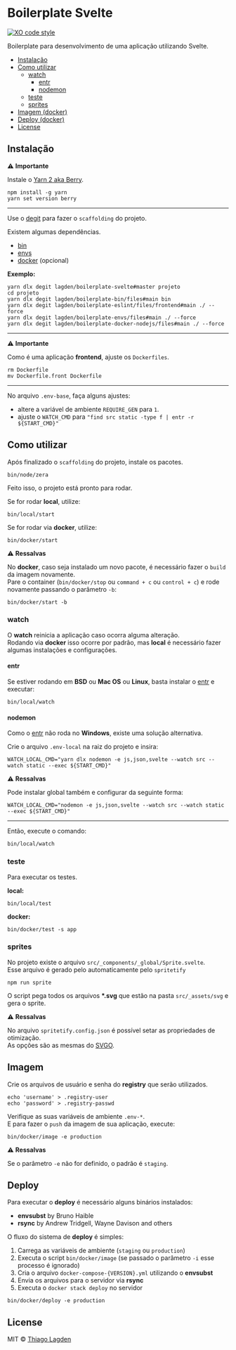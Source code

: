# Boilerplate Svelte

[![XO code style][xo-img]][xo]

[xo-img]:        https://img.shields.io/badge/code_style-XO-5ed9c7.svg
[xo]:            https://github.com/sindresorhus/xo


Boilerplate para desenvolvimento de uma aplicação utilizando Svelte.

- [Instalação](#instalação)
- [Como utilizar](#como-utilizar)
    - [watch](#watch)
        - [entr](#entr)
        - [nodemon](#nodemon)
    - [teste](#teste)
    - [sprites](#sprites)
- [Imagem (docker)](#imagem-docker)
- [Deploy (docker)](#deploy-docker)
- [License](#license)


## Instalação

⚠️ **Importante**

Instale o [Yarn 2 aka Berry](https://yarnpkg.com/getting-started/install).

```
npm install -g yarn
yarn set version berry
```

---

Use o [degit](https://github.com/Rich-Harris/degit) para fazer o `scaffolding` do projeto.

Existem algumas dependências.

- [bin](https://github.com/lagden/boilerplate-bin)
- [envs](https://github.com/lagden/boilerplate-envs)
- [docker](https://github.com/lagden/boilerplate-docker-nodejs) (opcional)


**Exemplo:**

```shell
yarn dlx degit lagden/boilerplate-svelte#master projeto
cd projeto
yarn dlx degit lagden/boilerplate-bin/files#main bin
yarn dlx degit lagden/boilerplate-eslint/files/frontend#main ./ --force
yarn dlx degit lagden/boilerplate-envs/files#main ./ --force
yarn dlx degit lagden/boilerplate-docker-nodejs/files#main ./ --force
```

---

⚠️ **Importante**

Como é uma aplicação **frontend**, ajuste os `Dockerfiles`.

```
rm Dockerfile
mv Dockerfile.front Dockerfile
```

---

No arquivo `.env-base`, faça alguns ajustes:

- altere a variável de ambiente `REQUIRE_GEN` para `1`.
- ajuste o `WATCH_CMD` para `"find src static -type f | entr -r ${START_CMD}"`


## Como utilizar

Após finalizado o `scaffolding` do projeto, instale os pacotes.

```shell
bin/node/zera
```

Feito isso, o projeto está pronto para rodar.

Se for rodar **local**, utilize:

```shell
bin/local/start
```

Se for rodar via **docker**, utilize:

```shell
bin/docker/start
```

⚠️ **Ressalvas**

No **docker**, caso seja instalado um novo pacote, é necessário fazer o `build` da imagem novamente.  
Pare o container (`bin/docker/stop` ou `command + c` ou `control + c`) e rode novamente passando o parâmetro `-b`:

```shell
bin/docker/start -b
```


### watch

O **watch** reinicia a aplicação caso ocorra alguma alteração.  
Rodando via **docker** isso ocorre por padrão, mas **local** é necessário fazer algumas instalações e configurações.


#### entr

Se estiver rodando em **BSD** ou **Mac OS** ou **Linux**, basta instalar o [entr](https://github.com/eradman/entr) e executar:

```shell
bin/local/watch
```


#### nodemon

Como o [entr](https://github.com/eradman/entr) não roda no **Windows**, existe uma solução alternativa.

Crie o arquivo `.env-local` na raiz do projeto e insira:

```
WATCH_LOCAL_CMD="yarn dlx nodemon -e js,json,svelte --watch src --watch static --exec ${START_CMD}"
```

⚠️ **Ressalvas**

Pode instalar global também e configurar da seguinte forma:

```
WATCH_LOCAL_CMD="nodemon -e js,json,svelte --watch src --watch static --exec ${START_CMD}"
```

---

Então, execute o comando:

```shell
bin/local/watch
```


### teste

Para executar os testes.

**local:**

```shell
bin/local/test
```

**docker:**

```shell
bin/docker/test -s app
```

### sprites

No projeto existe o arquivo `src/_components/_global/Sprite.svelte`.  
Esse arquivo é gerado pelo automaticamente pelo `spritetify`

```shell
npm run sprite
```

O script pega todos os arquivos **\*.svg** que estão na pasta `src/_assets/svg` e gera o sprite.

⚠️ **Ressalvas**

No arquivo `spritetify.config.json` é possível setar as propriedades de otimização.  
As opções são as mesmas do [SVGO](https://github.com/svg/svgo#built-in-plugins).


## Imagem

Crie os arquivos de usuário e senha do **registry** que serão utilizados.

```shell
echo 'username' > .registry-user
echo 'password' > .registry-passwd
```

Verifique as suas variáveis de ambiente `.env-*`.  
E para fazer o `push` da imagem de sua aplicação, execute:

```shell
bin/docker/image -e production
```

⚠️ **Ressalvas**

Se o parâmetro `-e` não for definido, o padrão é `staging`.


## Deploy

Para executar o **deploy** é necessário alguns binários instalados:

- **envsubst** by Bruno Haible
- **rsync** by Andrew Tridgell, Wayne Davison and others

O fluxo do sistema de **deploy** é simples:

1. Carrega as variáveis de ambiente (`staging` ou `production`)
2. Executa o script `bin/docker/image` (se passado o parâmetro `-i` esse processo é ignorado)
3. Cria o arquivo `docker-compose-{VERSION}.yml` utilizando o **envsubst**
4. Envia os arquivos para o servidor via **rsync**
5. Executa o `docker stack deploy` no servidor

```shell
bin/docker/deploy -e production
```


## License

MIT © [Thiago Lagden](https://github.com/lagden)
